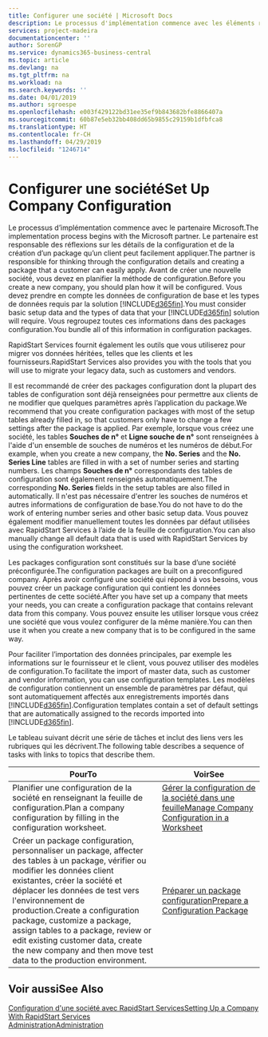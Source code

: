 ```yaml
---
title: Configurer une société | Microsoft Docs
description: Le processus d'implémentation commence avec les éléments requis par la solution Business Central. Vous regroupez toutes ces informations dans des packages configuration.
services: project-madeira
documentationcenter: ''
author: SorenGP
ms.service: dynamics365-business-central
ms.topic: article
ms.devlang: na
ms.tgt_pltfrm: na
ms.workload: na
ms.search.keywords: ''
ms.date: 04/01/2019
ms.author: sgroespe
ms.openlocfilehash: e003f429122bd31ee35ef9b843682bfe8866407a
ms.sourcegitcommit: 60b87e5eb32bb408dd65b9855c29159b1dfbfca8
ms.translationtype: HT
ms.contentlocale: fr-CH
ms.lasthandoff: 04/29/2019
ms.locfileid: "1246714"
---
```

# <a name="set-up-company-configuration"></a><span data-ttu-id="79e56-104">Configurer une société</span><span class="sxs-lookup"><span data-stu-id="79e56-104">Set Up Company Configuration</span></span>
<span data-ttu-id="79e56-105">Le processus d’implémentation commence avec le partenaire Microsoft.</span><span class="sxs-lookup"><span data-stu-id="79e56-105">The implementation process begins with the Microsoft partner.</span></span> <span data-ttu-id="79e56-106">Le partenaire est responsable des réflexions sur les détails de la configuration et de la création d’un package qu’un client peut facilement appliquer.</span><span class="sxs-lookup"><span data-stu-id="79e56-106">The partner is responsible for thinking through the configuration details and creating a package that a customer can easily apply.</span></span> <span data-ttu-id="79e56-107">Avant de créer une nouvelle société, vous devez en planifier la méthode de configuration.</span><span class="sxs-lookup"><span data-stu-id="79e56-107">Before you create a new company, you should plan how it will be configured.</span></span> <span data-ttu-id="79e56-108">Vous devez prendre en compte les données de configuration de base et les types de données requis par la solution [!INCLUDE[d365fin](includes/d365fin_md.md)].</span><span class="sxs-lookup"><span data-stu-id="79e56-108">You must consider basic setup data and the types of data that your [!INCLUDE[d365fin](includes/d365fin_md.md)] solution will require.</span></span> <span data-ttu-id="79e56-109">Vous regroupez toutes ces informations dans des packages configuration.</span><span class="sxs-lookup"><span data-stu-id="79e56-109">You bundle all of this information in configuration packages.</span></span>

<span data-ttu-id="79e56-110">RapidStart Services fournit également les outils que vous utiliserez pour migrer vos données héritées, telles que les clients et les fournisseurs.</span><span class="sxs-lookup"><span data-stu-id="79e56-110">RapidStart Services also provides you with the tools that you will use to migrate your legacy data, such as customers and vendors.</span></span>  

<span data-ttu-id="79e56-111">Il est recommandé de créer des packages configuration dont la plupart des tables de configuration sont déjà renseignées pour permettre aux clients de ne modifier que quelques paramètres après l’application du package.</span><span class="sxs-lookup"><span data-stu-id="79e56-111">We recommend that you create configuration packages with most of the setup tables already filled in, so that customers only have to change a few settings after the package is applied.</span></span> <span data-ttu-id="79e56-112">Par exemple, lorsque vous créez une société, les tables **Souches de n°** et **Ligne souche de n°** sont renseignées à l'aide d'un ensemble de souches de numéros et les numéros de début.</span><span class="sxs-lookup"><span data-stu-id="79e56-112">For example, when you create a new company, the **No. Series** and the **No. Series Line** tables are filled in with a set of number series and starting numbers.</span></span> <span data-ttu-id="79e56-113">Les champs **Souches de n°** correspondants des tables de configuration sont également renseignés automatiquement.</span><span class="sxs-lookup"><span data-stu-id="79e56-113">The corresponding **No. Series** fields in the setup tables are also filled in automatically.</span></span> <span data-ttu-id="79e56-114">Il n'est pas nécessaire d'entrer les souches de numéros et autres informations de configuration de base.</span><span class="sxs-lookup"><span data-stu-id="79e56-114">You do not have to do the work of entering number series and other basic setup data.</span></span> <span data-ttu-id="79e56-115">Vous pouvez également modifier manuellement toutes les données par défaut utilisées avec RapidStart Services à l’aide de la feuille de configuration.</span><span class="sxs-lookup"><span data-stu-id="79e56-115">You can also manually change all default data that is used with RapidStart Services by using the configuration worksheet.</span></span>  

<span data-ttu-id="79e56-116">Les packages configuration sont constitués sur la base d’une société préconfigurée.</span><span class="sxs-lookup"><span data-stu-id="79e56-116">The configuration packages are built on a preconfigured company.</span></span> <span data-ttu-id="79e56-117">Après avoir configuré une société qui répond à vos besoins, vous pouvez créer un package configuration qui contient les données pertinentes de cette société.</span><span class="sxs-lookup"><span data-stu-id="79e56-117">After you have set up a company that meets your needs, you can create a configuration package that contains relevant data from this company.</span></span> <span data-ttu-id="79e56-118">Vous pouvez ensuite les utiliser lorsque vous créez une société que vous voulez configurer de la même manière.</span><span class="sxs-lookup"><span data-stu-id="79e56-118">You can then use it when you create a new company that is to be configured in the same way.</span></span>  

<span data-ttu-id="79e56-119">Pour faciliter l’importation des données principales, par exemple les informations sur le fournisseur et le client, vous pouvez utiliser des modèles de configuration.</span><span class="sxs-lookup"><span data-stu-id="79e56-119">To facilitate the import of master data, such as customer and vendor information, you can use configuration templates.</span></span> <span data-ttu-id="79e56-120">Les modèles de configuration contiennent un ensemble de paramètres par défaut, qui sont automatiquement affectés aux enregistrements importés dans [!INCLUDE[d365fin](includes/d365fin_md.md)].</span><span class="sxs-lookup"><span data-stu-id="79e56-120">Configuration templates contain a set of default settings that are automatically assigned to the records imported into [!INCLUDE[d365fin](includes/d365fin_md.md)].</span></span>

<span data-ttu-id="79e56-121">Le tableau suivant décrit une série de tâches et inclut des liens vers les rubriques qui les décrivent.</span><span class="sxs-lookup"><span data-stu-id="79e56-121">The following table describes a sequence of tasks with links to topics that describe them.</span></span>

|<span data-ttu-id="79e56-122">**Pour**</span><span class="sxs-lookup"><span data-stu-id="79e56-122">**To**</span></span>|<span data-ttu-id="79e56-123">**Voir**</span><span class="sxs-lookup"><span data-stu-id="79e56-123">**See**</span></span>|  
|------------|-------------|  
|<span data-ttu-id="79e56-124">Planifier une configuration de la société en renseignant la feuille de configuration.</span><span class="sxs-lookup"><span data-stu-id="79e56-124">Plan a company configuration by filling in the configuration worksheet.</span></span>|[<span data-ttu-id="79e56-125">Gérer la configuration de la société dans une feuille</span><span class="sxs-lookup"><span data-stu-id="79e56-125">Manage Company Configuration in a Worksheet</span></span>](admin-how-to-manage-company-configuration-in-a-worksheet.md)|  
|<span data-ttu-id="79e56-126">Créer un package configuration, personnaliser un package, affecter des tables à un package, vérifier ou modifier les données client existantes, créer la société et déplacer les données de test vers l'environnement de production.</span><span class="sxs-lookup"><span data-stu-id="79e56-126">Create a configuration package, customize a package, assign tables to a package, review or edit existing customer data, create the new company and then move test data to the production environment.</span></span>|[<span data-ttu-id="79e56-127">Préparer un package configuration</span><span class="sxs-lookup"><span data-stu-id="79e56-127">Prepare a Configuration Package</span></span>](admin-how-to-prepare-a-configuration-package.md)| 

## <a name="see-also"></a><span data-ttu-id="79e56-128">Voir aussi</span><span class="sxs-lookup"><span data-stu-id="79e56-128">See Also</span></span>  
[<span data-ttu-id="79e56-129">Configuration d'une société avec RapidStart Services</span><span class="sxs-lookup"><span data-stu-id="79e56-129">Setting Up a Company With RapidStart Services</span></span>](admin-set-up-a-company-with-rapidstart.md)  
[<span data-ttu-id="79e56-130">Administration</span><span class="sxs-lookup"><span data-stu-id="79e56-130">Administration</span></span>](admin-setup-and-administration.md)
